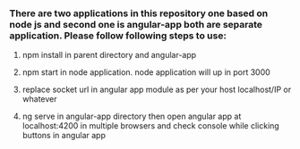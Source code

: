 ### There are two applications in this repository one based on node js and second one is angular-app both are separate application. Please follow following steps to use:

1. npm install in parent directory and angular-app

2. npm start in node application. node application will up in port 3000

3. replace socket url in angular app module as per your host localhost/IP or whatever

4. ng serve in angular-app directory then open angular app at localhost:4200 in multiple browsers and check console while clicking buttons in angular app